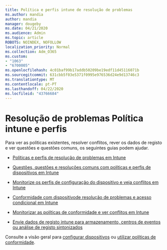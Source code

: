 ```yaml
---
title: Política e perfis intune de resolução de problemas
ms.author: mandia
author: mandia
manager: dougeby
ms.date: 04/21/2020
ms.audience: Admin
ms.topic: article
ROBOTS: NOINDEX, NOFOLLOW
localization_priority: Normal
ms.collection: Adm_O365
ms.custom:
- "1063"
- "6700005"
ms.openlocfilehash: 4c01baf99b17addb50209be19edf11d45116071b
ms.sourcegitcommit: 631cbb5f03e5371f0995e976536d24e9d13746c3
ms.translationtype: MT
ms.contentlocale: pt-PT
ms.lasthandoff: 04/22/2020
ms.locfileid: "43766684"
---
```

# <a name="troubleshooting-intune-policy-and-profiles"></a>Resolução de problemas Política intune e perfis

Para ver as políticas existentes, resolver conflitos, rever os dados de registo e ver questões e questões comuns, os seguintes guias podem ajudar.

- [Políticas e perfis de resolução de problemas em Intune](https://docs.microsoft.com/intune/troubleshoot-policies-in-microsoft-intune)

- [Questões, questões e resoluções comuns com políticas e perfis de dispositivos em Intune](https://docs.microsoft.com/intune/device-profile-troubleshoot)

- [Monitorize os perfis de configuração do dispositivo e veja conflitos em Intune](https://docs.microsoft.com/intune/device-profile-monitor)

- [Conformidade com dispositivode resolução de problemas e acesso condicional em Intune](https://docs.microsoft.com/intune/troubleshoot-conditional-access)

- [Monitorizar as políticas de conformidade e ver conflitos em Intune](https://docs.microsoft.com/intune/compliance-policy-monitor)

- [Envie dados de registo intune para armazenamento, centros de eventos ou análise de registo sintonizados](https://docs.microsoft.com/intune/review-logs-using-azure-monitor)

Consulte a visão geral para [configurar dispositivos](https://docs.microsoft.com/intune/device-profiles) ou [utilizar políticas de conformidade](https://docs.microsoft.com/intune/device-compliance-get-started).